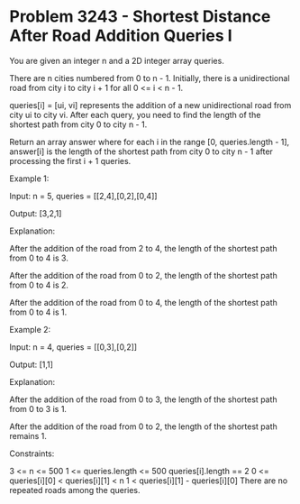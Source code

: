 # Problem 3243 - Shortest Distance After Road Addition Queries I 


You are given an integer n and a 2D integer array queries.

There are n cities numbered from 0 to n - 1. Initially, there is a unidirectional road from city i to city i + 1 for all 0 <= i < n - 1.

queries[i] = [ui, vi] represents the addition of a new unidirectional road from city ui to city vi. After each query, you need to find the length of the shortest path from city 0 to city n - 1.

Return an array answer where for each i in the range [0, queries.length - 1], answer[i] is the length of the shortest path from city 0 to city n - 1 after processing the first i + 1 queries.



Example 1:

Input: n = 5, queries = [[2,4],[0,2],[0,4]]

Output: [3,2,1]

Explanation:



After the addition of the road from 2 to 4, the length of the shortest path from 0 to 4 is 3.



After the addition of the road from 0 to 2, the length of the shortest path from 0 to 4 is 2.



After the addition of the road from 0 to 4, the length of the shortest path from 0 to 4 is 1.

Example 2:

Input: n = 4, queries = [[0,3],[0,2]]

Output: [1,1]

Explanation:



After the addition of the road from 0 to 3, the length of the shortest path from 0 to 3 is 1.



After the addition of the road from 0 to 2, the length of the shortest path remains 1.



Constraints:

3 <= n <= 500
1 <= queries.length <= 500
queries[i].length == 2
0 <= queries[i][0] < queries[i][1] < n
1 < queries[i][1] - queries[i][0]
There are no repeated roads among the queries.

